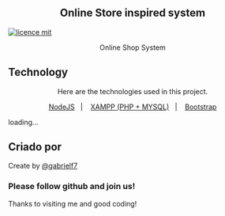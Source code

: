 <div align="center">
  
  <h2>Online Store inspired system</h2>
  
</div>

[![licence mit](https://img.shields.io/badge/licence-MIT-purple.svg)](https://github.com/gabrielf7/online_shop_system/blob/master/LICENSE)

<div align="center">
  
  <p> Online Shop System </p>
  
</div>

## Technology 

<div align="center">
  
  <p> Here are the technologies used in this project. </p>
  
</div>
 
<p align="center">
  <a href="https://nodejs.org/en/download/">NodeJS</a>&nbsp;&nbsp;&nbsp;|&nbsp;&nbsp;&nbsp;
  <a href="https://www.apachefriends.org/index.html">XAMPP (PHP + MYSQL)</a>&nbsp;&nbsp;&nbsp;|&nbsp;&nbsp;&nbsp;
  <a href="https://getbootstrap.com/docs/4.5/getting-started/introduction/">Bootstrap</a>
</p>

loading...

## Criado por 

Create by [@gabrielf7](https://github.com/gabrielf7)

### Please follow github and join us!
Thanks to visiting me and good coding!
